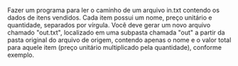 Fazer um programa para ler o caminho de um arquivo in.txt contendo os dados de itens vendidos. Cada item possui um nome, preço unitário e quantidade, separados por vírgula. Você deve gerar um novo arquivo chamado "out.txt", localizado em uma subpasta chamada "out" a partir da pasta original do arquivo de origem, contendo apenas o nome e o valor total para aquele item (preço unitário multiplicado pela quantidade), conforme exemplo.